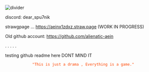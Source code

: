 ![divider](https://github.com/user-attachments/assets/ce6a97e4-1791-4a00-a7bd-19072419e1ee)


discord: dear_spu7nik

strawgpage ... https://aeinx1zdxz.straw.page (WORK IN PROGRESS)

Old github account: https://github.com/alienatic-aein

.
.
.
.
.

testing github readme here DONT MIND IT

<p align="center">
    <code style="color : Orangered">"This is just a drama , Everything is a game."</code>
</p>
